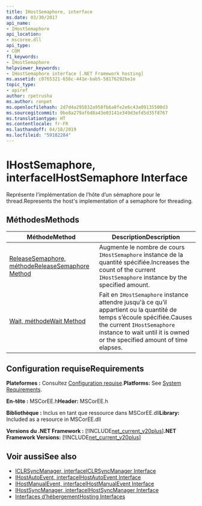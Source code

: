 ```yaml
---
title: IHostSemaphore, interface
ms.date: 03/30/2017
api_name:
- IHostSemaphore
api_location:
- mscoree.dll
api_type:
- COM
f1_keywords:
- IHostSemaphore
helpviewer_keywords:
- IHostSemaphore interface [.NET Framework hosting]
ms.assetid: c0765321-656c-441e-bab5-58176292be1e
topic_type:
- apiref
author: rpetrusha
ms.author: ronpet
ms.openlocfilehash: 2d7d4a295832a958fb6a8fe2e6c43a09135500d3
ms.sourcegitcommit: 0be8a279af6d8a43e03141e349d3efd5d35f8767
ms.translationtype: HT
ms.contentlocale: fr-FR
ms.lasthandoff: 04/18/2019
ms.locfileid: "59182284"
---
```

# <a name="ihostsemaphore-interface"></a><span data-ttu-id="1f5f6-102">IHostSemaphore, interface</span><span class="sxs-lookup"><span data-stu-id="1f5f6-102">IHostSemaphore Interface</span></span>
<span data-ttu-id="1f5f6-103">Représente l’implémentation de l’hôte d’un sémaphore pour le thread.</span><span class="sxs-lookup"><span data-stu-id="1f5f6-103">Represents the host's implementation of a semaphore for threading.</span></span>  
  
## <a name="methods"></a><span data-ttu-id="1f5f6-104">Méthodes</span><span class="sxs-lookup"><span data-stu-id="1f5f6-104">Methods</span></span>  
  
|<span data-ttu-id="1f5f6-105">Méthode</span><span class="sxs-lookup"><span data-stu-id="1f5f6-105">Method</span></span>|<span data-ttu-id="1f5f6-106">Description</span><span class="sxs-lookup"><span data-stu-id="1f5f6-106">Description</span></span>|  
|------------|-----------------|  
|[<span data-ttu-id="1f5f6-107">ReleaseSemaphore, méthode</span><span class="sxs-lookup"><span data-stu-id="1f5f6-107">ReleaseSemaphore Method</span></span>](../../../../docs/framework/unmanaged-api/hosting/ihostsemaphore-releasesemaphore-method.md)|<span data-ttu-id="1f5f6-108">Augmente le nombre de cours `IHostSemaphore` instance de la quantité spécifiée.</span><span class="sxs-lookup"><span data-stu-id="1f5f6-108">Increases the count of the current `IHostSemaphore` instance by the specified amount.</span></span>|  
|[<span data-ttu-id="1f5f6-109">Wait, méthode</span><span class="sxs-lookup"><span data-stu-id="1f5f6-109">Wait Method</span></span>](../../../../docs/framework/unmanaged-api/hosting/ihostsemaphore-wait-method.md)|<span data-ttu-id="1f5f6-110">Fait en `IHostSemaphore` instance attendre jusqu'à ce qu’il appartient ou la quantité de temps s’écoule spécifiée.</span><span class="sxs-lookup"><span data-stu-id="1f5f6-110">Causes the current `IHostSemaphore` instance to wait until it is owned or the specified amount of time elapses.</span></span>|  
  
## <a name="requirements"></a><span data-ttu-id="1f5f6-111">Configuration requise</span><span class="sxs-lookup"><span data-stu-id="1f5f6-111">Requirements</span></span>  
 <span data-ttu-id="1f5f6-112">**Plateformes :** Consultez [Configuration requise](../../../../docs/framework/get-started/system-requirements.md).</span><span class="sxs-lookup"><span data-stu-id="1f5f6-112">**Platforms:** See [System Requirements](../../../../docs/framework/get-started/system-requirements.md).</span></span>  
  
 <span data-ttu-id="1f5f6-113">**En-tête :** MSCorEE.h</span><span class="sxs-lookup"><span data-stu-id="1f5f6-113">**Header:** MSCorEE.h</span></span>  
  
 <span data-ttu-id="1f5f6-114">**Bibliothèque :** Inclus en tant que ressource dans MSCorEE.dll</span><span class="sxs-lookup"><span data-stu-id="1f5f6-114">**Library:** Included as a resource in MSCorEE.dll</span></span>  
  
 <span data-ttu-id="1f5f6-115">**Versions du .NET Framework :** [!INCLUDE[net_current_v20plus](../../../../includes/net-current-v20plus-md.md)]</span><span class="sxs-lookup"><span data-stu-id="1f5f6-115">**.NET Framework Versions:** [!INCLUDE[net_current_v20plus](../../../../includes/net-current-v20plus-md.md)]</span></span>  
  
## <a name="see-also"></a><span data-ttu-id="1f5f6-116">Voir aussi</span><span class="sxs-lookup"><span data-stu-id="1f5f6-116">See also</span></span>

- [<span data-ttu-id="1f5f6-117">ICLRSyncManager, interface</span><span class="sxs-lookup"><span data-stu-id="1f5f6-117">ICLRSyncManager Interface</span></span>](../../../../docs/framework/unmanaged-api/hosting/iclrsyncmanager-interface.md)
- [<span data-ttu-id="1f5f6-118">IHostAutoEvent, interface</span><span class="sxs-lookup"><span data-stu-id="1f5f6-118">IHostAutoEvent Interface</span></span>](../../../../docs/framework/unmanaged-api/hosting/ihostautoevent-interface.md)
- [<span data-ttu-id="1f5f6-119">IHostManualEvent, interface</span><span class="sxs-lookup"><span data-stu-id="1f5f6-119">IHostManualEvent Interface</span></span>](../../../../docs/framework/unmanaged-api/hosting/ihostmanualevent-interface.md)
- [<span data-ttu-id="1f5f6-120">IHostSyncManager, interface</span><span class="sxs-lookup"><span data-stu-id="1f5f6-120">IHostSyncManager Interface</span></span>](../../../../docs/framework/unmanaged-api/hosting/ihostsyncmanager-interface.md)
- [<span data-ttu-id="1f5f6-121">Interfaces d’hébergement</span><span class="sxs-lookup"><span data-stu-id="1f5f6-121">Hosting Interfaces</span></span>](../../../../docs/framework/unmanaged-api/hosting/hosting-interfaces.md)
